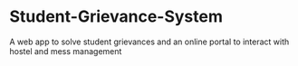 # Student-Grievance-System
A web app to solve student grievances and an online portal to interact with hostel and mess management
